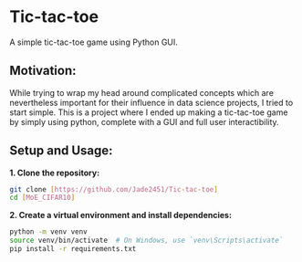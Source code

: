 # Tic-tac-toe
A simple tic-tac-toe game using Python GUI.

## Motivation:
While trying to wrap my head around complicated concepts which are nevertheless important for their influence in data science projects, I tried to start simple. This is a project where I ended up making a tic-tac-toe game by simply using python, complete with a GUI and full user interactibility. 

## Setup and Usage:

**1. Clone the repository:**
```bash
git clone [https://github.com/Jade2451/Tic-tac-toe]
cd [MoE_CIFAR10]
```

**2. Create a virtual environment and install dependencies:**
```bash
python -m venv venv
source venv/bin/activate  # On Windows, use `venv\Scripts\activate`
pip install -r requirements.txt
```

